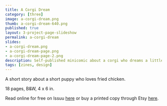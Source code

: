 ```yaml
---
title: A Corgi Dream
category: [three]
image: a-corgi-dream.png
thumb: a-corgi-dream-640.png
published: true
layout: 3-project-page-slideshow
permalink: a-corgi-dream
slides: 
- a-corgi-dream.png
- a-corgi-dream-page.png
- a-corgi-dream-page-2.png
description: Self-published minicomic about a corgi who dreams a little too big. Debuted at Short Run 2015 in Seattle.
tags: [zines, design]
---
```

A short story about a short puppy who loves fried chicken.

18 pages, B&W, 4 x 6 in.

Read online for free on Issuu [here](http://issuu.com/hicrista/docs/a_corgi_dream) or buy a printed copy through Etsy [here](https://www.etsy.com/listing/250865774/a-corgi-dream-minicomic). 
